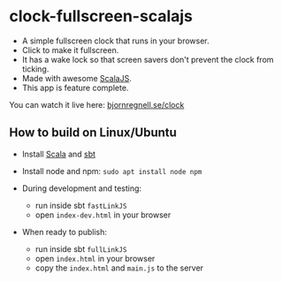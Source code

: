# clock-fullscreen-scalajs

* A simple fullscreen clock that runs in your browser.
* Click to make it fullscreen. 
* It has a wake lock so that screen savers don't prevent the clock from ticking.
* Made with awesome [ScalaJS](https://www.scala-js.org/).
* This app is feature complete.

You can watch it live here: [bjornregnell.se/clock](https://bjornregnell.se/clock)

## How to build on Linux/Ubuntu

* Install [Scala](https://scala-lang.org/download/) and [sbt](https://www.scala-sbt.org/)
* Install node and npm: `sudo apt install node npm`
* During development and testing:
  * run inside sbt `fastLinkJS`
  * open `index-dev.html` in your browser

* When ready to publish:
  * run inside sbt `fullLinkJS`
  * open `index.html` in your browser
  * copy the `index.html` and `main.js` to the server
